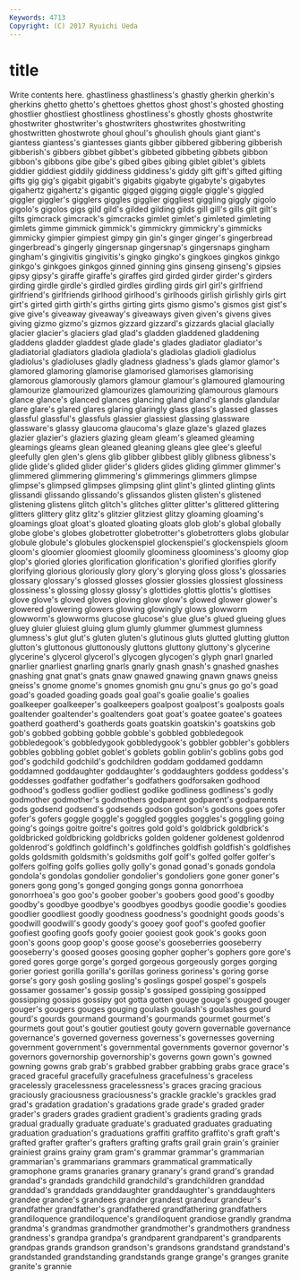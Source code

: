 ```yaml
---
Keywords: 4713 
Copyright: (C) 2017 Ryuichi Ueda
---
```


# title

Write contents here.
ghastliness ghastliness's
ghastly gherkin gherkin's gherkins ghetto ghetto's ghettoes ghettos ghost ghost's
ghosted ghosting ghostlier ghostliest ghostliness ghostliness's ghostly ghosts ghostwrite ghostwriter
ghostwriter's ghostwriters ghostwrites ghostwriting ghostwritten ghostwrote ghoul ghoul's ghoulish ghouls
giant giant's giantess giantess's giantesses giants gibber gibbered gibbering gibberish
gibberish's gibbers gibbet gibbet's gibbeted gibbeting gibbets gibbon gibbon's gibbons
gibe gibe's gibed gibes gibing giblet giblet's giblets giddier giddiest
giddily giddiness giddiness's giddy gift gift's gifted gifting gifts gig
gig's gigabit gigabit's gigabits gigabyte gigabyte's gigabytes gigahertz gigahertz's gigantic
gigged gigging giggle giggle's giggled giggler giggler's gigglers giggles gigglier
giggliest giggling giggly gigolo gigolo's gigolos gigs gild gild's gilded
gilding gilds gill gill's gills gilt gilt's gilts gimcrack gimcrack's
gimcracks gimlet gimlet's gimleted gimleting gimlets gimme gimmick gimmick's gimmickry
gimmickry's gimmicks gimmicky gimpier gimpiest gimpy gin gin's ginger ginger's
gingerbread gingerbread's gingerly gingersnap gingersnap's gingersnaps gingham gingham's gingivitis gingivitis's
gingko gingko's gingkoes gingkos ginkgo ginkgo's ginkgoes ginkgos ginned ginning
gins ginseng ginseng's gipsies gipsy gipsy's giraffe giraffe's giraffes gird
girded girder girder's girders girding girdle girdle's girdled girdles girdling
girds girl girl's girlfriend girlfriend's girlfriends girlhood girlhood's girlhoods girlish
girlishly girls girt girt's girted girth girth's girths girting girts
gismo gismo's gismos gist gist's give give's giveaway giveaway's giveaways
given given's givens gives giving gizmo gizmo's gizmos gizzard gizzard's
gizzards glacial glacially glacier glacier's glaciers glad glad's gladden gladdened
gladdening gladdens gladder gladdest glade glade's glades gladiator gladiator's gladiatorial
gladiators gladiola gladiola's gladiolas gladioli gladiolus gladiolus's gladioluses gladly gladness
gladness's glads glamor glamor's glamored glamoring glamorise glamorised glamorises glamorising
glamorous glamorously glamors glamour glamour's glamoured glamouring glamourize glamourized glamourizes
glamourizing glamourous glamours glance glance's glanced glances glancing gland gland's
glands glandular glare glare's glared glares glaring glaringly glass glass's
glassed glasses glassful glassful's glassfuls glassier glassiest glassing glassware glassware's
glassy glaucoma glaucoma's glaze glaze's glazed glazes glazier glazier's glaziers
glazing gleam gleam's gleamed gleaming gleamings gleams glean gleaned gleaning
gleans glee glee's gleeful gleefully glen glen's glens glib glibber
glibbest glibly glibness glibness's glide glide's glided glider glider's gliders
glides gliding glimmer glimmer's glimmered glimmering glimmering's glimmerings glimmers glimpse
glimpse's glimpsed glimpses glimpsing glint glint's glinted glinting glints glissandi
glissando glissando's glissandos glisten glisten's glistened glistening glistens glitch glitch's
glitches glitter glitter's glittered glittering glitters glittery glitz glitz's glitzier
glitziest glitzy gloaming gloaming's gloamings gloat gloat's gloated gloating gloats
glob glob's global globally globe globe's globes globetrotter globetrotter's globetrotters
globs globular globule globule's globules glockenspiel glockenspiel's glockenspiels gloom gloom's
gloomier gloomiest gloomily gloominess gloominess's gloomy glop glop's gloried glories
glorification glorification's glorified glorifies glorify glorifying glorious gloriously glory glory's
glorying gloss gloss's glossaries glossary glossary's glossed glosses glossier glossies
glossiest glossiness glossiness's glossing glossy glossy's glottides glottis glottis's glottises
glove glove's gloved gloves gloving glow glow's glowed glower glower's
glowered glowering glowers glowing glowingly glows glowworm glowworm's glowworms glucose
glucose's glue glue's glued glueing glues gluey gluier gluiest gluing
glum glumly glummer glummest glumness glumness's glut glut's gluten gluten's
glutinous gluts glutted glutting glutton glutton's gluttonous gluttonously gluttons gluttony
gluttony's glycerine glycerine's glycerol glycerol's glycogen glycogen's glyph gnarl gnarled
gnarlier gnarliest gnarling gnarls gnarly gnash gnash's gnashed gnashes gnashing
gnat gnat's gnats gnaw gnawed gnawing gnawn gnaws gneiss gneiss's
gnome gnome's gnomes gnomish gnu gnu's gnus go go's goad
goad's goaded goading goads goal goal's goalie goalie's goalies goalkeeper
goalkeeper's goalkeepers goalpost goalpost's goalposts goals goaltender goaltender's goaltenders goat
goat's goatee goatee's goatees goatherd goatherd's goatherds goats goatskin goatskin's
goatskins gob gob's gobbed gobbing gobble gobble's gobbled gobbledegook gobbledegook's
gobbledygook gobbledygook's gobbler gobbler's gobblers gobbles gobbling goblet goblet's goblets
goblin goblin's goblins gobs god god's godchild godchild's godchildren goddam
goddamed goddamn goddamned goddaughter goddaughter's goddaughters goddess goddess's goddesses godfather
godfather's godfathers godforsaken godhood godhood's godless godlier godliest godlike godliness
godliness's godly godmother godmother's godmothers godparent godparent's godparents gods godsend
godsend's godsends godson godson's godsons goes gofer gofer's gofers goggle
goggle's goggled goggles goggles's goggling going going's goings goitre goitre's
goitres gold gold's goldbrick goldbrick's goldbricked goldbricking goldbricks golden goldener
goldenest goldenrod goldenrod's goldfinch goldfinch's goldfinches goldfish goldfish's goldfishes golds
goldsmith goldsmith's goldsmiths golf golf's golfed golfer golfer's golfers golfing
golfs gollies golly golly's gonad gonad's gonads gondola gondola's gondolas
gondolier gondolier's gondoliers gone goner goner's goners gong gong's gonged
gonging gongs gonna gonorrhoea gonorrhoea's goo goo's goober goober's goobers
good good's goodby goodby's goodbye goodbye's goodbyes goodbys goodie goodie's
goodies goodlier goodliest goodly goodness goodness's goodnight goods goods's goodwill
goodwill's goody goody's gooey goof goof's goofed goofier goofiest goofing
goofs goofy gooier gooiest gook gook's gooks goon goon's goons
goop goop's goose goose's gooseberries gooseberry gooseberry's goosed gooses goosing
gopher gopher's gophers gore gore's gored gores gorge gorge's gorged
gorgeous gorgeously gorges gorging gorier goriest gorilla gorilla's gorillas goriness
goriness's goring gorse gorse's gory gosh gosling gosling's goslings gospel
gospel's gospels gossamer gossamer's gossip gossip's gossiped gossiping gossipped gossipping
gossips gossipy got gotta gotten gouge gouge's gouged gouger gouger's
gougers gouges gouging goulash goulash's goulashes gourd gourd's gourds gourmand
gourmand's gourmands gourmet gourmet's gourmets gout gout's goutier goutiest gouty
govern governable governance governance's governed governess governess's governesses governing government
government's governmental governments governor governor's governors governorship governorship's governs gown
gown's gowned gowning gowns grab grab's grabbed grabber grabbing grabs
grace grace's graced graceful gracefully gracefulness gracefulness's graceless gracelessly gracelessness
gracelessness's graces gracing gracious graciously graciousness graciousness's grackle grackle's grackles
grad grad's gradation gradation's gradations grade grade's graded grader grader's
graders grades gradient gradient's gradients grading grads gradual gradually graduate
graduate's graduated graduates graduating graduation graduation's graduations graffiti graffito graffito's
graft graft's grafted grafter grafter's grafters grafting grafts grail grain
grain's grainier grainiest grains grainy gram gram's grammar grammar's grammarian
grammarian's grammarians grammars grammatical grammatically gramophone grams granaries granary granary's
grand grand's grandad grandad's grandads grandchild grandchild's grandchildren granddad granddad's
granddads granddaughter granddaughter's granddaughters grandee grandee's grandees grander grandest grandeur
grandeur's grandfather grandfather's grandfathered grandfathering grandfathers grandiloquence grandiloquence's grandiloquent grandiose
grandly grandma grandma's grandmas grandmother grandmother's grandmothers grandness grandness's grandpa
grandpa's grandparent grandparent's grandparents grandpas grands grandson grandson's grandsons grandstand
grandstand's grandstanded grandstanding grandstands grange grange's granges granite granite's grannie
